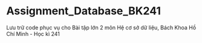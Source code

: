 # Assignment_Database_BK241
Lưu trữ code phục vụ cho Bài tập lớn 2 môn Hệ cơ sở dữ liệu, Bách Khoa Hồ Chí Minh - Học kì 241
